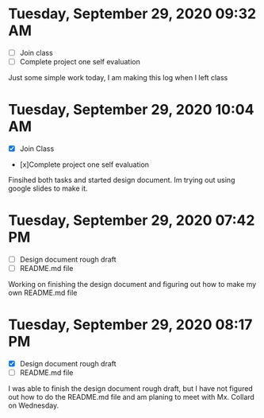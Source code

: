 # Tuesday, September 29, 2020 09:32 AM
- [ ] Join class
- [ ] Complete project one self evaluation

Just some simple work today, I am making this log when 
I left class

# Tuesday, September 29, 2020 10:04 AM
- [x] Join Class
- [x]Complete project one self evaluation

Finsihed both tasks and started design document. Im trying out using google slides to make it. 

# Tuesday, September 29, 2020 07:42 PM
- [ ] Design document rough draft
- [ ] README.md file

Working on finishing the design document and figuring out how to make my own README.md file

# Tuesday, September 29, 2020 08:17 PM
- [x] Design document rough draft
- [ ] README.md file

I was able to finish the design document rough draft, but I have not figured out how to do the README.md file and am planing to meet with Mx. Collard on Wednesday. 
